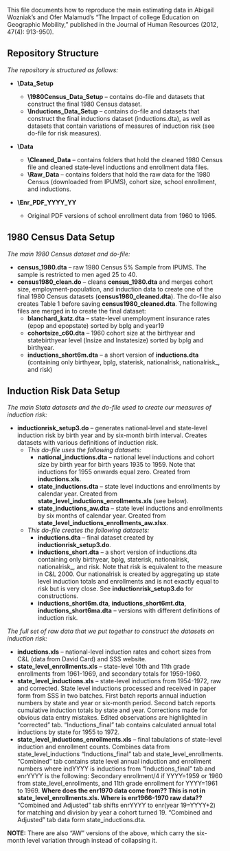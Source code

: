 This file documents how to reproduce the main estimating data in Abigail Wozniak’s and Ofer Malamud’s “The Impact of college Education on Geographic Mobility,” published in the Journal of Human Resources (2012, 47(4): 913-950).

## Repository Structure
*The repository is structured as follows:*

- **\Data_Setup**
  - **\1980Census_Data_Setup** – contains do-file and datasets that construct the final 1980 Census dataset.
  - **\Inductions_Data_Setup** – contains do-file and datasets that construct the final inductions dataset (inductions.dta), as well as datasets that contain variations of measures of induction risk (see do-file for risk measures).
  
- **\Data**
  - **\Cleaned_Data** – contains folders that hold the cleaned 1980 Census file and cleaned state-level inductions and enrollment data files.
  - **\Raw_Data** – contains folders that hold the raw data for the 1980 Census (downloaded from IPUMS), cohort size, school enrollment, and inductions.

- **\Enr_PDF_YYYY_YY**
  - Original PDF versions of school enrollment data from 1960 to 1965.

## 1980 Census Data Setup

*The main 1980 Census dataset and do-file:*

- **census_1980.dta** – raw 1980 Census 5% Sample from IPUMS. The sample is restricted to men aged 25 to 40.
- **census1980_clean.do** – cleans **census_1980.dta** and merges cohort size, employment-population, and induction data to create one of the final 1980 Census datasets (**census1980_cleaned.dta**). The do-file also creates Table 1 before saving **census1980_cleaned.dta**. The following files are merged in to create the final dataset:
  - **blanchard_katz.dta** – state-level unemployment insurance rates (epop and epopstate) sorted by bplg and year19 
  -	**cohortsize_c60.dta** – 1960 cohort size at the birthyear and statebirthyear level (lnsize and lnstatesize) sorted by bplg and birthyear.
  - **inductions_short6m.dta** – a short version of **inductions.dta** (containing only birthyear, bplg, staterisk, nationalrisk, nationalrisk_, and risk)

## Induction Risk Data Setup

*The main Stata datasets and the do-file used to create our measures of induction risk:*

- **inductionrisk_setup3.do** – generates national-level and state-level induction risk by birth year and by six-month birth interval. Creates datasets with various definitions of induction risk. 
  - *This do-file uses the following datasets:*
    - **national_inductions.dta** – national level inductions and cohort size by birth year for birth years 1935 to 1959. Note that inductions for 1955 onwards equal zero. Created from **inductions.xls**.
    - **state_inductions.dta** – state level inductions and enrollments by calendar year. Created from **state_level_inductions_enrollments.xls** (see below). 
    - **state_inductions_aw.dta** – state level inductions and enrollments by six months of calendar year.  Created from **state_level_inductions_enrollments_aw.xlsx**.
  - *This do-file creates the following datasets:*
    - **inductions.dta** – final dataset created by **inductionrisk_setup3.do**.
    - **inductions_short.dta** – a short version of inductions.dta containing only birthyear, bplg, staterisk, nationalrisk, nationalrisk_, and risk.  Note that risk is equivalent to the measure in C&L 2000. Our nationalrisk is created by aggregating up state level induction totals and enrollments and is not exactly equal to risk but is very close. See **inductionrisk_setup3.do** for constructions.
    - **inductions_short6m.dta**, **inductions_short6mt.dta**, **inductions_short6ma.dta** – versions with different definitions of induction risk.

*The full set of raw data that we put together to construct the datasets on induction risk:*

- **inductions.xls** – national-level induction rates and cohort sizes from C&L (data from David Card) and SSS website.
- **state_level_enrollments.xls** – state-level 10th and 11th grade enrollments from 1961-1969, and secondary totals for 1959-1960.
- **state_level_inductions.xls** – state-level inductions from 1954-1972, raw and corrected. State level inductions processed and received in paper form from SSS in two batches. First batch reports annual induction numbers by state and year or six-month period. Second batch reports cumulative induction totals by state and year. Corrections made for obvious data entry mistakes. Edited observations are highlighted in “corrected” tab. “Inductions_final” tab contains calculated annual total inductions by state for 1955 to 1972.
- **state_level_inductions_enrollments.xls** – final tabulations of state-level induction and enrollment counts. Combines data from state_level_inductions “Inductions_final” tab and state_level_enrollments. “Combined” tab contains state level annual induction and enrollment numbers where indYYYY is inductions from “Inductions_final” tab and enrYYYY is the following: Secondary enrollment/4 if YYYY=1959 or 1960 from state_level_enrollments, and 11th grade enrollment for YYYY=1961 to 1969. **Where does the enr1970 data come from?? This is not in state_level_enrollments.xls. Where is enr1966-1970 raw data??** “Combined and Adjusted” tab shifts enrYYYY to enr(year 19=YYYY+2) for matching and division by year a cohort turned 19. “Combined and Adjusted” tab data form state_inductions.dta.

**NOTE:** There are also “AW” versions of the above, which carry the six-month level variation through instead of collapsing it.
